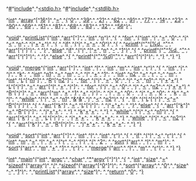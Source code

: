 ^[#](code: 'Token.Comment.Preproc')^[include](code: 'Token.Comment.Preproc')^[ ](code: 'Token.Text.Whitespace')^[<stdio.h>](code: 'Token.Comment.PreprocFile')
^[#](code: 'Token.Comment.Preproc')^[include](code: 'Token.Comment.Preproc')^[ ](code: 'Token.Text.Whitespace')^[<stdlib.h>](code: 'Token.Comment.PreprocFile')

^[int](code: 'Token.Keyword.Type')^[ ](code: 'Token.Text.Whitespace')^[array](code: 'Token.Name')^[\[](code: 'Token.Punctuation')^[16](code: 'Token.Literal.Number.Integer')^[\]](code: 'Token.Punctuation')^[ ](code: 'Token.Text.Whitespace')^[=](code: 'Token.Operator')^[ ](code: 'Token.Text.Whitespace')^[{](code: 'Token.Punctuation')^[0](code: 'Token.Literal.Number.Integer')^[,](code: 'Token.Punctuation')^[ ](code: 'Token.Text.Whitespace')^[39](code: 'Token.Literal.Number.Integer')^[,](code: 'Token.Punctuation')^[ ](code: 'Token.Text.Whitespace')^[21](code: 'Token.Literal.Number.Integer')^[,](code: 'Token.Punctuation')^[ ](code: 'Token.Text.Whitespace')^[62](code: 'Token.Literal.Number.Integer')^[,](code: 'Token.Punctuation')^[ ](code: 'Token.Text.Whitespace')^[91](code: 'Token.Literal.Number.Integer')^[,](code: 'Token.Punctuation')^[ ](code: 'Token.Text.Whitespace')^[77](code: 'Token.Literal.Number.Integer')^[,](code: 'Token.Punctuation')^[ ](code: 'Token.Text.Whitespace')^[14](code: 'Token.Literal.Number.Integer')^[,](code: 'Token.Punctuation')^[ ](code: 'Token.Text.Whitespace')^[23](code: 'Token.Literal.Number.Integer')^[,](code: 'Token.Punctuation')
^[                 ](code: 'Token.Text.Whitespace')^[90](code: 'Token.Literal.Number.Integer')^[,](code: 'Token.Punctuation')^[ ](code: 'Token.Text.Whitespace')^[69](code: 'Token.Literal.Number.Integer')^[,](code: 'Token.Punctuation')^[ ](code: 'Token.Text.Whitespace')^[51](code: 'Token.Literal.Number.Integer')^[,](code: 'Token.Punctuation')^[ ](code: 'Token.Text.Whitespace')^[81](code: 'Token.Literal.Number.Integer')^[,](code: 'Token.Punctuation')^[ ](code: 'Token.Text.Whitespace')^[68](code: 'Token.Literal.Number.Integer')^[,](code: 'Token.Punctuation')^[ ](code: 'Token.Text.Whitespace')^[83](code: 'Token.Literal.Number.Integer')^[,](code: 'Token.Punctuation')^[ ](code: 'Token.Text.Whitespace')^[32](code: 'Token.Literal.Number.Integer')^[,](code: 'Token.Punctuation')^[ ](code: 'Token.Text.Whitespace')^[56](code: 'Token.Literal.Number.Integer')^[}](code: 'Token.Punctuation')^[;](code: 'Token.Punctuation')

^[void](code: 'Token.Keyword.Type')^[ ](code: 'Token.Text.Whitespace')^[printList](code: 'Token.Name.Function')^[(](code: 'Token.Punctuation')^[int](code: 'Token.Keyword.Type')^[ ](code: 'Token.Text.Whitespace')^[arr](code: 'Token.Name')^[\[](code: 'Token.Punctuation')^[\]](code: 'Token.Punctuation')^[,](code: 'Token.Punctuation')^[ ](code: 'Token.Text.Whitespace')^[int](code: 'Token.Keyword.Type')^[ ](code: 'Token.Text.Whitespace')^[n](code: 'Token.Name')^[)](code: 'Token.Punctuation')^[ ](code: 'Token.Text.Whitespace')^[{](code: 'Token.Punctuation')
^[  ](code: 'Token.Text.Whitespace')^[for](code: 'Token.Keyword')^[ ](code: 'Token.Text.Whitespace')^[(](code: 'Token.Punctuation')^[int](code: 'Token.Keyword.Type')^[ ](code: 'Token.Text.Whitespace')^[i](code: 'Token.Name')^[ ](code: 'Token.Text.Whitespace')^[=](code: 'Token.Operator')^[ ](code: 'Token.Text.Whitespace')^[0](code: 'Token.Literal.Number.Integer')^[;](code: 'Token.Punctuation')^[ ](code: 'Token.Text.Whitespace')^[i](code: 'Token.Name')^[ ](code: 'Token.Text.Whitespace')^[<](code: 'Token.Operator')^[ ](code: 'Token.Text.Whitespace')^[n](code: 'Token.Name')^[;](code: 'Token.Punctuation')^[ ](code: 'Token.Text.Whitespace')^[i](code: 'Token.Name')^[+](code: 'Token.Operator')^[+](code: 'Token.Operator')^[)](code: 'Token.Punctuation')^[ ](code: 'Token.Text.Whitespace')^[{](code: 'Token.Punctuation')
^[    ](code: 'Token.Text.Whitespace')^[if](code: 'Token.Keyword')^[ ](code: 'Token.Text.Whitespace')^[(](code: 'Token.Punctuation')^[i](code: 'Token.Name')^[ ](code: 'Token.Text.Whitespace')^[=](code: 'Token.Operator')^[=](code: 'Token.Operator')^[ ](code: 'Token.Text.Whitespace')^[0](code: 'Token.Literal.Number.Integer')^[)](code: 'Token.Punctuation')^[ ](code: 'Token.Text.Whitespace')^[{](code: 'Token.Punctuation')
^[      ](code: 'Token.Text.Whitespace')^[printf](code: 'Token.Name')^[(](code: 'Token.Punctuation')^["](code: 'Token.Literal.String')^[\[%d, ](code: 'Token.Literal.String')^["](code: 'Token.Literal.String')^[,](code: 'Token.Punctuation')^[ ](code: 'Token.Text.Whitespace')^[arr](code: 'Token.Name')^[\[](code: 'Token.Punctuation')^[i](code: 'Token.Name')^[\]](code: 'Token.Punctuation')^[)](code: 'Token.Punctuation')^[;](code: 'Token.Punctuation')
^[    ](code: 'Token.Text.Whitespace')^[}](code: 'Token.Punctuation')^[ ](code: 'Token.Text.Whitespace')^[else](code: 'Token.Keyword')^[ ](code: 'Token.Text.Whitespace')^[if](code: 'Token.Keyword')^[ ](code: 'Token.Text.Whitespace')^[(](code: 'Token.Punctuation')^[i](code: 'Token.Name')^[ ](code: 'Token.Text.Whitespace')^[!](code: 'Token.Operator')^[=](code: 'Token.Operator')^[ ](code: 'Token.Text.Whitespace')^[n](code: 'Token.Name')^[ ](code: 'Token.Text.Whitespace')^[\-](code: 'Token.Operator')^[ ](code: 'Token.Text.Whitespace')^[1](code: 'Token.Literal.Number.Integer')^[)](code: 'Token.Punctuation')^[ ](code: 'Token.Text.Whitespace')^[{](code: 'Token.Punctuation')
^[      ](code: 'Token.Text.Whitespace')^[printf](code: 'Token.Name')^[(](code: 'Token.Punctuation')^["](code: 'Token.Literal.String')^[%d, ](code: 'Token.Literal.String')^["](code: 'Token.Literal.String')^[,](code: 'Token.Punctuation')^[ ](code: 'Token.Text.Whitespace')^[arr](code: 'Token.Name')^[\[](code: 'Token.Punctuation')^[i](code: 'Token.Name')^[\]](code: 'Token.Punctuation')^[)](code: 'Token.Punctuation')^[;](code: 'Token.Punctuation')
^[    ](code: 'Token.Text.Whitespace')^[}](code: 'Token.Punctuation')^[ ](code: 'Token.Text.Whitespace')^[else](code: 'Token.Keyword')^[ ](code: 'Token.Text.Whitespace')^[{](code: 'Token.Punctuation')
^[      ](code: 'Token.Text.Whitespace')^[printf](code: 'Token.Name')^[(](code: 'Token.Punctuation')^["](code: 'Token.Literal.String')^[%d\]](code: 'Token.Literal.String')^["](code: 'Token.Literal.String')^[,](code: 'Token.Punctuation')^[ ](code: 'Token.Text.Whitespace')^[arr](code: 'Token.Name')^[\[](code: 'Token.Punctuation')^[i](code: 'Token.Name')^[\]](code: 'Token.Punctuation')^[)](code: 'Token.Punctuation')^[;](code: 'Token.Punctuation')
^[    ](code: 'Token.Text.Whitespace')^[}](code: 'Token.Punctuation')
^[  ](code: 'Token.Text.Whitespace')^[}](code: 'Token.Punctuation')
^[}](code: 'Token.Punctuation')

^[void](code: 'Token.Keyword.Type')^[ ](code: 'Token.Text.Whitespace')^[merge](code: 'Token.Name.Function')^[(](code: 'Token.Punctuation')^[int](code: 'Token.Keyword.Type')^[ ](code: 'Token.Text.Whitespace')^[arr](code: 'Token.Name')^[\[](code: 'Token.Punctuation')^[\]](code: 'Token.Punctuation')^[,](code: 'Token.Punctuation')^[ ](code: 'Token.Text.Whitespace')^[int](code: 'Token.Keyword.Type')^[ ](code: 'Token.Text.Whitespace')^[l](code: 'Token.Name')^[,](code: 'Token.Punctuation')^[ ](code: 'Token.Text.Whitespace')^[int](code: 'Token.Keyword.Type')^[ ](code: 'Token.Text.Whitespace')^[m](code: 'Token.Name')^[,](code: 'Token.Punctuation')^[ ](code: 'Token.Text.Whitespace')^[int](code: 'Token.Keyword.Type')^[ ](code: 'Token.Text.Whitespace')^[r](code: 'Token.Name')^[)](code: 'Token.Punctuation')^[ ](code: 'Token.Text.Whitespace')^[{](code: 'Token.Punctuation')
^[  ](code: 'Token.Text.Whitespace')^[int](code: 'Token.Keyword.Type')^[ ](code: 'Token.Text.Whitespace')^[i](code: 'Token.Name')^[,](code: 'Token.Punctuation')^[ ](code: 'Token.Text.Whitespace')^[j](code: 'Token.Name')^[,](code: 'Token.Punctuation')^[ ](code: 'Token.Text.Whitespace')^[k](code: 'Token.Name')^[;](code: 'Token.Punctuation')
^[  ](code: 'Token.Text.Whitespace')^[int](code: 'Token.Keyword.Type')^[ ](code: 'Token.Text.Whitespace')^[n1](code: 'Token.Name')^[ ](code: 'Token.Text.Whitespace')^[=](code: 'Token.Operator')^[ ](code: 'Token.Text.Whitespace')^[m](code: 'Token.Name')^[ ](code: 'Token.Text.Whitespace')^[\-](code: 'Token.Operator')^[ ](code: 'Token.Text.Whitespace')^[l](code: 'Token.Name')^[ ](code: 'Token.Text.Whitespace')^[+](code: 'Token.Operator')^[ ](code: 'Token.Text.Whitespace')^[1](code: 'Token.Literal.Number.Integer')^[;](code: 'Token.Punctuation')
^[  ](code: 'Token.Text.Whitespace')^[int](code: 'Token.Keyword.Type')^[ ](code: 'Token.Text.Whitespace')^[n2](code: 'Token.Name')^[ ](code: 'Token.Text.Whitespace')^[=](code: 'Token.Operator')^[ ](code: 'Token.Text.Whitespace')^[r](code: 'Token.Name')^[ ](code: 'Token.Text.Whitespace')^[\-](code: 'Token.Operator')^[ ](code: 'Token.Text.Whitespace')^[m](code: 'Token.Name')^[;](code: 'Token.Punctuation')
^[  ](code: 'Token.Text.Whitespace')^[int](code: 'Token.Keyword.Type')^[ ](code: 'Token.Text.Whitespace')^[L](code: 'Token.Name')^[\[](code: 'Token.Punctuation')^[n1](code: 'Token.Name')^[\]](code: 'Token.Punctuation')^[,](code: 'Token.Punctuation')^[ ](code: 'Token.Text.Whitespace')^[R](code: 'Token.Name')^[\[](code: 'Token.Punctuation')^[n2](code: 'Token.Name')^[\]](code: 'Token.Punctuation')^[;](code: 'Token.Punctuation')
^[  ](code: 'Token.Text.Whitespace')^[for](code: 'Token.Keyword')^[ ](code: 'Token.Text.Whitespace')^[(](code: 'Token.Punctuation')^[i](code: 'Token.Name')^[ ](code: 'Token.Text.Whitespace')^[=](code: 'Token.Operator')^[ ](code: 'Token.Text.Whitespace')^[0](code: 'Token.Literal.Number.Integer')^[;](code: 'Token.Punctuation')^[ ](code: 'Token.Text.Whitespace')^[i](code: 'Token.Name')^[ ](code: 'Token.Text.Whitespace')^[<](code: 'Token.Operator')^[ ](code: 'Token.Text.Whitespace')^[n1](code: 'Token.Name')^[;](code: 'Token.Punctuation')^[ ](code: 'Token.Text.Whitespace')^[i](code: 'Token.Name')^[+](code: 'Token.Operator')^[+](code: 'Token.Operator')^[)](code: 'Token.Punctuation')
^[    ](code: 'Token.Text.Whitespace')^[L](code: 'Token.Name')^[\[](code: 'Token.Punctuation')^[i](code: 'Token.Name')^[\]](code: 'Token.Punctuation')^[ ](code: 'Token.Text.Whitespace')^[=](code: 'Token.Operator')^[ ](code: 'Token.Text.Whitespace')^[arr](code: 'Token.Name')^[\[](code: 'Token.Punctuation')^[l](code: 'Token.Name')^[ ](code: 'Token.Text.Whitespace')^[+](code: 'Token.Operator')^[ ](code: 'Token.Text.Whitespace')^[i](code: 'Token.Name')^[\]](code: 'Token.Punctuation')^[;](code: 'Token.Punctuation')
^[  ](code: 'Token.Text.Whitespace')^[for](code: 'Token.Keyword')^[ ](code: 'Token.Text.Whitespace')^[(](code: 'Token.Punctuation')^[j](code: 'Token.Name')^[ ](code: 'Token.Text.Whitespace')^[=](code: 'Token.Operator')^[ ](code: 'Token.Text.Whitespace')^[0](code: 'Token.Literal.Number.Integer')^[;](code: 'Token.Punctuation')^[ ](code: 'Token.Text.Whitespace')^[j](code: 'Token.Name')^[ ](code: 'Token.Text.Whitespace')^[<](code: 'Token.Operator')^[ ](code: 'Token.Text.Whitespace')^[n2](code: 'Token.Name')^[;](code: 'Token.Punctuation')^[ ](code: 'Token.Text.Whitespace')^[j](code: 'Token.Name')^[+](code: 'Token.Operator')^[+](code: 'Token.Operator')^[)](code: 'Token.Punctuation')
^[    ](code: 'Token.Text.Whitespace')^[R](code: 'Token.Name')^[\[](code: 'Token.Punctuation')^[j](code: 'Token.Name')^[\]](code: 'Token.Punctuation')^[ ](code: 'Token.Text.Whitespace')^[=](code: 'Token.Operator')^[ ](code: 'Token.Text.Whitespace')^[arr](code: 'Token.Name')^[\[](code: 'Token.Punctuation')^[m](code: 'Token.Name')^[ ](code: 'Token.Text.Whitespace')^[+](code: 'Token.Operator')^[ ](code: 'Token.Text.Whitespace')^[1](code: 'Token.Literal.Number.Integer')^[ ](code: 'Token.Text.Whitespace')^[+](code: 'Token.Operator')^[ ](code: 'Token.Text.Whitespace')^[j](code: 'Token.Name')^[\]](code: 'Token.Punctuation')^[;](code: 'Token.Punctuation')
^[  ](code: 'Token.Text.Whitespace')^[i](code: 'Token.Name')^[ ](code: 'Token.Text.Whitespace')^[=](code: 'Token.Operator')^[ ](code: 'Token.Text.Whitespace')^[0](code: 'Token.Literal.Number.Integer')^[;](code: 'Token.Punctuation')
^[  ](code: 'Token.Text.Whitespace')^[j](code: 'Token.Name')^[ ](code: 'Token.Text.Whitespace')^[=](code: 'Token.Operator')^[ ](code: 'Token.Text.Whitespace')^[0](code: 'Token.Literal.Number.Integer')^[;](code: 'Token.Punctuation')
^[  ](code: 'Token.Text.Whitespace')^[k](code: 'Token.Name')^[ ](code: 'Token.Text.Whitespace')^[=](code: 'Token.Operator')^[ ](code: 'Token.Text.Whitespace')^[l](code: 'Token.Name')^[;](code: 'Token.Punctuation')
^[  ](code: 'Token.Text.Whitespace')^[while](code: 'Token.Keyword')^[ ](code: 'Token.Text.Whitespace')^[(](code: 'Token.Punctuation')^[i](code: 'Token.Name')^[ ](code: 'Token.Text.Whitespace')^[<](code: 'Token.Operator')^[ ](code: 'Token.Text.Whitespace')^[n1](code: 'Token.Name')^[ ](code: 'Token.Text.Whitespace')^[&](code: 'Token.Operator')^[&](code: 'Token.Operator')^[ ](code: 'Token.Text.Whitespace')^[j](code: 'Token.Name')^[ ](code: 'Token.Text.Whitespace')^[<](code: 'Token.Operator')^[ ](code: 'Token.Text.Whitespace')^[n2](code: 'Token.Name')^[)](code: 'Token.Punctuation')^[ ](code: 'Token.Text.Whitespace')^[{](code: 'Token.Punctuation')
^[    ](code: 'Token.Text.Whitespace')^[if](code: 'Token.Keyword')^[ ](code: 'Token.Text.Whitespace')^[(](code: 'Token.Punctuation')^[L](code: 'Token.Name')^[\[](code: 'Token.Punctuation')^[i](code: 'Token.Name')^[\]](code: 'Token.Punctuation')^[ ](code: 'Token.Text.Whitespace')^[<](code: 'Token.Operator')^[=](code: 'Token.Operator')^[ ](code: 'Token.Text.Whitespace')^[R](code: 'Token.Name')^[\[](code: 'Token.Punctuation')^[j](code: 'Token.Name')^[\]](code: 'Token.Punctuation')^[)](code: 'Token.Punctuation')^[ ](code: 'Token.Text.Whitespace')^[{](code: 'Token.Punctuation')
^[      ](code: 'Token.Text.Whitespace')^[arr](code: 'Token.Name')^[\[](code: 'Token.Punctuation')^[k](code: 'Token.Name')^[\]](code: 'Token.Punctuation')^[ ](code: 'Token.Text.Whitespace')^[=](code: 'Token.Operator')^[ ](code: 'Token.Text.Whitespace')^[L](code: 'Token.Name')^[\[](code: 'Token.Punctuation')^[i](code: 'Token.Name')^[\]](code: 'Token.Punctuation')^[;](code: 'Token.Punctuation')
^[      ](code: 'Token.Text.Whitespace')^[i](code: 'Token.Name')^[+](code: 'Token.Operator')^[+](code: 'Token.Operator')^[;](code: 'Token.Punctuation')
^[    ](code: 'Token.Text.Whitespace')^[}](code: 'Token.Punctuation')^[ ](code: 'Token.Text.Whitespace')^[else](code: 'Token.Keyword')^[ ](code: 'Token.Text.Whitespace')^[{](code: 'Token.Punctuation')
^[      ](code: 'Token.Text.Whitespace')^[arr](code: 'Token.Name')^[\[](code: 'Token.Punctuation')^[k](code: 'Token.Name')^[\]](code: 'Token.Punctuation')^[ ](code: 'Token.Text.Whitespace')^[=](code: 'Token.Operator')^[ ](code: 'Token.Text.Whitespace')^[R](code: 'Token.Name')^[\[](code: 'Token.Punctuation')^[j](code: 'Token.Name')^[\]](code: 'Token.Punctuation')^[;](code: 'Token.Punctuation')
^[      ](code: 'Token.Text.Whitespace')^[j](code: 'Token.Name')^[+](code: 'Token.Operator')^[+](code: 'Token.Operator')^[;](code: 'Token.Punctuation')
^[    ](code: 'Token.Text.Whitespace')^[}](code: 'Token.Punctuation')
^[    ](code: 'Token.Text.Whitespace')^[k](code: 'Token.Name')^[+](code: 'Token.Operator')^[+](code: 'Token.Operator')^[;](code: 'Token.Punctuation')
^[  ](code: 'Token.Text.Whitespace')^[}](code: 'Token.Punctuation')
^[  ](code: 'Token.Text.Whitespace')^[while](code: 'Token.Keyword')^[ ](code: 'Token.Text.Whitespace')^[(](code: 'Token.Punctuation')^[i](code: 'Token.Name')^[ ](code: 'Token.Text.Whitespace')^[<](code: 'Token.Operator')^[ ](code: 'Token.Text.Whitespace')^[n1](code: 'Token.Name')^[)](code: 'Token.Punctuation')^[ ](code: 'Token.Text.Whitespace')^[{](code: 'Token.Punctuation')
^[    ](code: 'Token.Text.Whitespace')^[arr](code: 'Token.Name')^[\[](code: 'Token.Punctuation')^[k](code: 'Token.Name')^[\]](code: 'Token.Punctuation')^[ ](code: 'Token.Text.Whitespace')^[=](code: 'Token.Operator')^[ ](code: 'Token.Text.Whitespace')^[L](code: 'Token.Name')^[\[](code: 'Token.Punctuation')^[i](code: 'Token.Name')^[\]](code: 'Token.Punctuation')^[;](code: 'Token.Punctuation')
^[    ](code: 'Token.Text.Whitespace')^[i](code: 'Token.Name')^[+](code: 'Token.Operator')^[+](code: 'Token.Operator')^[;](code: 'Token.Punctuation')
^[    ](code: 'Token.Text.Whitespace')^[k](code: 'Token.Name')^[+](code: 'Token.Operator')^[+](code: 'Token.Operator')^[;](code: 'Token.Punctuation')
^[  ](code: 'Token.Text.Whitespace')^[}](code: 'Token.Punctuation')
^[  ](code: 'Token.Text.Whitespace')^[while](code: 'Token.Keyword')^[ ](code: 'Token.Text.Whitespace')^[(](code: 'Token.Punctuation')^[j](code: 'Token.Name')^[ ](code: 'Token.Text.Whitespace')^[<](code: 'Token.Operator')^[ ](code: 'Token.Text.Whitespace')^[n2](code: 'Token.Name')^[)](code: 'Token.Punctuation')^[ ](code: 'Token.Text.Whitespace')^[{](code: 'Token.Punctuation')
^[    ](code: 'Token.Text.Whitespace')^[arr](code: 'Token.Name')^[\[](code: 'Token.Punctuation')^[k](code: 'Token.Name')^[\]](code: 'Token.Punctuation')^[ ](code: 'Token.Text.Whitespace')^[=](code: 'Token.Operator')^[ ](code: 'Token.Text.Whitespace')^[R](code: 'Token.Name')^[\[](code: 'Token.Punctuation')^[j](code: 'Token.Name')^[\]](code: 'Token.Punctuation')^[;](code: 'Token.Punctuation')
^[    ](code: 'Token.Text.Whitespace')^[j](code: 'Token.Name')^[+](code: 'Token.Operator')^[+](code: 'Token.Operator')^[;](code: 'Token.Punctuation')
^[    ](code: 'Token.Text.Whitespace')^[k](code: 'Token.Name')^[+](code: 'Token.Operator')^[+](code: 'Token.Operator')^[;](code: 'Token.Punctuation')
^[  ](code: 'Token.Text.Whitespace')^[}](code: 'Token.Punctuation')
^[}](code: 'Token.Punctuation')

^[void](code: 'Token.Keyword.Type')^[ ](code: 'Token.Text.Whitespace')^[sort](code: 'Token.Name.Function')^[(](code: 'Token.Punctuation')^[int](code: 'Token.Keyword.Type')^[ ](code: 'Token.Text.Whitespace')^[arr](code: 'Token.Name')^[\[](code: 'Token.Punctuation')^[\]](code: 'Token.Punctuation')^[,](code: 'Token.Punctuation')^[ ](code: 'Token.Text.Whitespace')^[int](code: 'Token.Keyword.Type')^[ ](code: 'Token.Text.Whitespace')^[l](code: 'Token.Name')^[,](code: 'Token.Punctuation')^[ ](code: 'Token.Text.Whitespace')^[int](code: 'Token.Keyword.Type')^[ ](code: 'Token.Text.Whitespace')^[r](code: 'Token.Name')^[)](code: 'Token.Punctuation')^[ ](code: 'Token.Text.Whitespace')^[{](code: 'Token.Punctuation')
^[  ](code: 'Token.Text.Whitespace')^[if](code: 'Token.Keyword')^[ ](code: 'Token.Text.Whitespace')^[(](code: 'Token.Punctuation')^[l](code: 'Token.Name')^[ ](code: 'Token.Text.Whitespace')^[<](code: 'Token.Operator')^[ ](code: 'Token.Text.Whitespace')^[r](code: 'Token.Name')^[)](code: 'Token.Punctuation')^[ ](code: 'Token.Text.Whitespace')^[{](code: 'Token.Punctuation')
^[    ](code: 'Token.Text.Whitespace')^[int](code: 'Token.Keyword.Type')^[ ](code: 'Token.Text.Whitespace')^[m](code: 'Token.Name')^[ ](code: 'Token.Text.Whitespace')^[=](code: 'Token.Operator')^[ ](code: 'Token.Text.Whitespace')^[l](code: 'Token.Name')^[ ](code: 'Token.Text.Whitespace')^[+](code: 'Token.Operator')^[ ](code: 'Token.Text.Whitespace')^[(](code: 'Token.Punctuation')^[r](code: 'Token.Name')^[ ](code: 'Token.Text.Whitespace')^[\-](code: 'Token.Operator')^[ ](code: 'Token.Text.Whitespace')^[l](code: 'Token.Name')^[)](code: 'Token.Punctuation')^[ ](code: 'Token.Text.Whitespace')^[/](code: 'Token.Operator')^[ ](code: 'Token.Text.Whitespace')^[2](code: 'Token.Literal.Number.Integer')^[;](code: 'Token.Punctuation')
^[    ](code: 'Token.Text.Whitespace')^[sort](code: 'Token.Name')^[(](code: 'Token.Punctuation')^[arr](code: 'Token.Name')^[,](code: 'Token.Punctuation')^[ ](code: 'Token.Text.Whitespace')^[l](code: 'Token.Name')^[,](code: 'Token.Punctuation')^[ ](code: 'Token.Text.Whitespace')^[m](code: 'Token.Name')^[)](code: 'Token.Punctuation')^[;](code: 'Token.Punctuation')
^[    ](code: 'Token.Text.Whitespace')^[sort](code: 'Token.Name')^[(](code: 'Token.Punctuation')^[arr](code: 'Token.Name')^[,](code: 'Token.Punctuation')^[ ](code: 'Token.Text.Whitespace')^[m](code: 'Token.Name')^[ ](code: 'Token.Text.Whitespace')^[+](code: 'Token.Operator')^[ ](code: 'Token.Text.Whitespace')^[1](code: 'Token.Literal.Number.Integer')^[,](code: 'Token.Punctuation')^[ ](code: 'Token.Text.Whitespace')^[r](code: 'Token.Name')^[)](code: 'Token.Punctuation')^[;](code: 'Token.Punctuation')
^[    ](code: 'Token.Text.Whitespace')^[merge](code: 'Token.Name')^[(](code: 'Token.Punctuation')^[arr](code: 'Token.Name')^[,](code: 'Token.Punctuation')^[ ](code: 'Token.Text.Whitespace')^[l](code: 'Token.Name')^[,](code: 'Token.Punctuation')^[ ](code: 'Token.Text.Whitespace')^[m](code: 'Token.Name')^[,](code: 'Token.Punctuation')^[ ](code: 'Token.Text.Whitespace')^[r](code: 'Token.Name')^[)](code: 'Token.Punctuation')^[;](code: 'Token.Punctuation')
^[  ](code: 'Token.Text.Whitespace')^[}](code: 'Token.Punctuation')
^[}](code: 'Token.Punctuation')

^[int](code: 'Token.Keyword.Type')^[ ](code: 'Token.Text.Whitespace')^[main](code: 'Token.Name.Function')^[(](code: 'Token.Punctuation')^[int](code: 'Token.Keyword.Type')^[ ](code: 'Token.Text.Whitespace')^[argc](code: 'Token.Name')^[,](code: 'Token.Punctuation')^[ ](code: 'Token.Text.Whitespace')^[char](code: 'Token.Keyword.Type')^[ ](code: 'Token.Text.Whitespace')^[\*](code: 'Token.Operator')^[argv](code: 'Token.Name')^[\[](code: 'Token.Punctuation')^[\]](code: 'Token.Punctuation')^[)](code: 'Token.Punctuation')^[ ](code: 'Token.Text.Whitespace')^[{](code: 'Token.Punctuation')
^[  ](code: 'Token.Text.Whitespace')^[int](code: 'Token.Keyword.Type')^[ ](code: 'Token.Text.Whitespace')^[size](code: 'Token.Name')^[ ](code: 'Token.Text.Whitespace')^[=](code: 'Token.Operator')^[ ](code: 'Token.Text.Whitespace')^[sizeof](code: 'Token.Keyword')^[(](code: 'Token.Punctuation')^[array](code: 'Token.Name')^[)](code: 'Token.Punctuation')^[ ](code: 'Token.Text.Whitespace')^[/](code: 'Token.Operator')^[ ](code: 'Token.Text.Whitespace')^[sizeof](code: 'Token.Keyword')^[(](code: 'Token.Punctuation')^[array](code: 'Token.Name')^[\[](code: 'Token.Punctuation')^[0](code: 'Token.Literal.Number.Integer')^[\]](code: 'Token.Punctuation')^[)](code: 'Token.Punctuation')^[;](code: 'Token.Punctuation')
^[  ](code: 'Token.Text.Whitespace')^[sort](code: 'Token.Name')^[(](code: 'Token.Punctuation')^[array](code: 'Token.Name')^[,](code: 'Token.Punctuation')^[ ](code: 'Token.Text.Whitespace')^[0](code: 'Token.Literal.Number.Integer')^[,](code: 'Token.Punctuation')^[ ](code: 'Token.Text.Whitespace')^[size](code: 'Token.Name')^[ ](code: 'Token.Text.Whitespace')^[\-](code: 'Token.Operator')^[ ](code: 'Token.Text.Whitespace')^[1](code: 'Token.Literal.Number.Integer')^[)](code: 'Token.Punctuation')^[;](code: 'Token.Punctuation')
^[  ](code: 'Token.Text.Whitespace')^[printList](code: 'Token.Name')^[(](code: 'Token.Punctuation')^[array](code: 'Token.Name')^[,](code: 'Token.Punctuation')^[ ](code: 'Token.Text.Whitespace')^[size](code: 'Token.Name')^[)](code: 'Token.Punctuation')^[;](code: 'Token.Punctuation')
^[  ](code: 'Token.Text.Whitespace')^[return](code: 'Token.Keyword')^[ ](code: 'Token.Text.Whitespace')^[0](code: 'Token.Literal.Number.Integer')^[;](code: 'Token.Punctuation')
^[}](code: 'Token.Punctuation')
